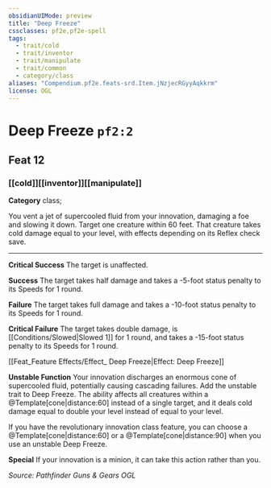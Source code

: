 ```yaml
---
obsidianUIMode: preview
title: "Deep Freeze"
cssclasses: pf2e,pf2e-spell
tags:
  - trait/cold
  - trait/inventor
  - trait/manipulate
  - trait/common
  - category/class
aliases: "Compendium.pf2e.feats-srd.Item.jNzjecRGyyAqkkrm"
license: OGL
---
```

# Deep Freeze `pf2:2`
## Feat 12
### [[cold]][[inventor]][[manipulate]]

**Category** class; 




You vent a jet of supercooled fluid from your innovation, damaging a foe and slowing it down. Target one creature within 60 feet. That creature takes cold damage equal to your level, with effects depending on its Reflex check save.

* * *

**Critical Success** The target is unaffected.

**Success** The target takes half damage and takes a -5-foot status penalty to its Speeds for 1 round.

**Failure** The target takes full damage and takes a -10-foot status penalty to its Speeds for 1 round.

**Critical Failure** The target takes double damage, is [[Conditions/Slowed|Slowed 1]] for 1 round, and takes a -15-foot status penalty to its Speeds for 1 round.

[[Feat_Feature Effects/Effect_ Deep Freeze|Effect: Deep Freeze]]

**Unstable Function** Your innovation discharges an enormous cone of supercooled fluid, potentially causing cascading failures. Add the unstable trait to Deep Freeze. The ability affects all creatures within a @Template\[cone|distance:60\] instead of a single target, and it deals cold damage equal to double your level instead of equal to your level.

If you have the revolutionary innovation class feature, you can choose a @Template\[cone|distance:60\] or a @Template\[cone|distance:90\] when you use an unstable Deep Freeze.

**Special** If your innovation is a minion, it can take this action rather than you.

*Source: Pathfinder Guns & Gears*
*OGL*